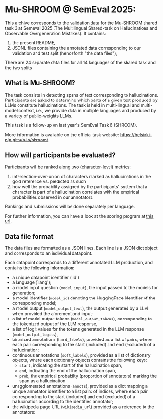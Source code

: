 # Mu-SHROOM @ SemEval 2025: 
This archive corresponds to the validation data for the Mu-SHROOM shared task 3 at Semeval 2025 (The Multilingual Shared-task on Hallucinations and Observable Overgeneration Mistakes).
It contains:
1. the present README,
2. JSONL files containing the annotated data corresponding to our validation and test split (henceforth "the data files"),

There are 24 separate data files for all 14 languages of the shared task and the two splits
## What is Mu-SHROOM?
The task consists in detecting spans of text corresponding to hallucinations. 
Participants are asked to determine which parts of a given text produced by LLMs constitute hallucinations.
The task is held in multi-lingual and multi-model context, i.e., we provide data in multiple languages and produced by a variety of public-weights LLMs.

This task is a follow-up on last year's SemEval Task 6 (SHROOM).

More information is available on the official task website: https://helsinki-nlp.github.io/shroom/

## How will participants be evaluated?

Participants will be ranked along two (character-level) metrics: 
1. intersection-over-union of characters marked as hallucinations in the gold reference vs. predicted as such
2. how well the probability assigned by the participants' system that a character is part of a hallucination correlates with the empirical probabilities observed in our annotators.

Rankings and submissions will be done separately per language.

For further information, you can have a look at the scoring program at [this url](https://helsinki-nlp.github.io/shroom/scorer.py).

## Data file format
The data files are formatted as a JSON lines. Each line is a JSON dict object and corresponds to an individual datapoint.

Each datapoint corresponds to a different annotated LLM production, and contains the following information:
- a unique datapoint identifier (`id')
- a language (`lang');
- a model input question (`model_input`), the input passed to the models for generation;
- a model identifier (`model_id`) denoting the HuggingFace identifier of the corresponding model;
- a model output (`model_output_text`), the output generated by a LLM when provided the aforementiond input;
- a list of model output tokens (`model_output_tokens`), corresponding to the tokenized output of the LLM response,
- a list of logit values for the tokens generated in the LLM response (`model_output_logits`),
- binarized annotations (`hard_labels`), provided as a list of pairs, where each pair corresponding to the start (included) and end (excluded) of a hallucination;
- continuous annotations (`soft_labels`), provided as a list of dictionary objects, where each dictionary objects contains the following keys:
   + `start`, indicating the start of the hallucination span,
   + `end`, indicating the end of the hallucination span,
   + `prob`, the empirical probabilty (proportion of annotators) marking the span as a hallucination
- unagglomerated annotations (`annots`), provided as a dict mapping a unique annotator identifier to a list pairs of indices, where each pair corresponding to the start (included) and end (excluded) of a hallucination according to the identified annotator;
- the wikipedia page URL (`wikipedia_url`) provided as a reference to the annotators:

